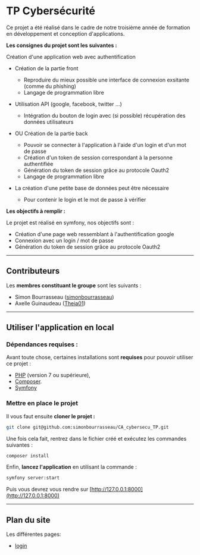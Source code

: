# TP Cybersécurité 

Ce projet a été réalisé dans le cadre de notre troisième année de formation en développement et conception d'applications.

**Les consignes du projet sont les suivantes :**

Création d'une application web avec authentification

* Création de la partie front 
    * Reproduire du mieux possible une interface de connexion exsitante (comme du phishing)
    * Langage de programmation libre

* Utilisation API (google, facebook, twitter ...)
    * Intégration du bouton de login avec (si possible) récupération des données utilisateurs

* OU Création de la partie back
    * Pouvoir se connecter à l'application à l'aide d'un login et d'un mot de passe
    * Création d'un token de session correspondant à la personne authentifiée
    * Génération du token de session grâce au protocole Oauth2
    * Langage de programmation libre

* La création d'une petite base de données peut être nécessaire
    * Pour contenir le login et le mot de passe à vérifier

**Les objectifs à remplir :**

Le projet est réalisé en symfony, nos objectifs sont :
* Création d'une page web ressemblant à l'authentification google
* Connexion avec un login / mot de passe
* Génération du token de session grâce au protocole Oauth2

---

## Contributeurs

Les **membres constituant le groupe** sont les suivants :

- Simon Bourrasseau ([simonbourrasseau](https://github.com/simonbourrasseau))
- Axelle Guinaudeau ([Theia01](https://github.com/Theia01))

---

## Utiliser l'application en local


### Dépendances requises :

Avant toute chose, certaines installations sont **requises** pour pouvoir utiliser ce projet :

- [PHP](https://www.php.net/downloads.php) (version 7 ou supérieure),
- [Composer](https://getcomposer.org/download/).
- [Symfony](https://symfony.com/download)

### Mettre en place le projet

Il vous faut ensuite **cloner le projet :**
```sh
git clone git@github.com:simonbourrasseau/CA_cybersecu_TP.git
```

Une fois cela fait, rentrez dans le fichier créé et exécutez les commandes suivantes :
```sh
composer install
```

Enfin, **lancez l'application** en utilisant la commande :
```sh
symfony server:start 
```

Puis vous devrez vous rendre sur [http://127.0.0.1:8000](http://127.0.0.1:8000)

---

## Plan du site

Les différentes pages:
- [login](http://127.0.0.1:8000/login)
